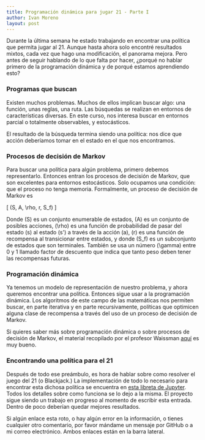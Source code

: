 ```yaml
---
title: Programación dinámica para jugar 21 - Parte I
author: Ivan Moreno
layout: post
---
```


Durante la última semana he estado trabajando en encontrar una política que permita jugar al 21. Aunque hasta ahora solo encontré resultados mixtos,
cada vez que hago una modificación, el panorama mejora. Pero antes de seguir hablando de lo que falta por hacer, ¿porqué no hablar primero de la programación
dinámica y de porqué estamos aprendiendo esto? 

### Programas que buscan

Existen muchos problemas. Muchos de ellos implican buscar algo: una función, unas reglas, una ruta. Las búsquedas se realizan en entornos de características
diversas. En este curso, nos interesa buscar en entornos parcial o totalmente observables, y estocásticos.

El resultado de la búsqueda termina siendo una política: nos dice que acción deberíamos tomar en el estado en el que nos encontramos.

### Procesos de decisión de Markov

Para buscar una política para algún problema, primero debemos representarlo. Entonces entran los procesos de decisión de Markov, que son excelentes para
entornos estocásticos. Solo ocupamos una condición: que el proceso no tenga memoria. Formalmente, un proceso de decisión de Markov es

\[ (S, A, \rho, r, S_f) \]

Donde \(S\) es un conjunto enumerable de estados, \(A\) es un conjunto de posibles acciones, \(\rho\) es una función de probabilidad de pasar del estado \(s\) al estado \(s'\) a través de la acción \(a\), \(r\) es una función de recompensa al transicionar entre estados, y donde \(S_f\) es un subconjunto de estados que son terminales. También se usa un número \(\gamma\) entre 0 y 1 llamado factor de descuento que indica que tanto peso deben tener las recompensas futuras.

### Programación dinámica

Ya tenemos un modelo de representación de nuestro problema, y ahora queremos encontrar una política. Entonces sigue usar a la programación dinámica. Los
algoritmos de este campo de las matemáticas nos permiten buscar, en parte iterativa y en parte recursivamente, políticas que optimicen alguna clase
de recompensa a través del uso de un proceso de decisión de Markov.

Si quieres saber más sobre programación dinámica o sobre procesos de decisión de Markov, el material recopilado por el profesor Waissman [aquí](https://topicos-ia-unison.github.io/curso-2018-2/2016/08/23/programacion-dinamica.html) es muy bueno.

### Encontrando una política para el 21

Después de todo ese preámbulo, es hora de hablar sobre como resolver el juego del 21 (o Blackjack.) La implementación de todo lo necesario para encontrar esta
dichosa política se encuentra en [esta libreta de Jupyter](https://nbviewer.jupyter.org/github/rexemin/Topicos-IA-UNISON/blob/master/21/21-ProgramacionDinamica.ipynb). Todos los detalles sobre como funciona se lo dejo a la misma. El proyecto sigue siendo un trabajo
en progreso al momento de escribir esta entrada. Dentro de poco deberían quedar mejores resultados.

Si algún enlace esta roto, o hay algún error en la información, o tienes cualquier otro comentario, por favor mándame un mensaje por GitHub o a mi correo electrónico. Ambos
enlaces están en la barra lateral.
